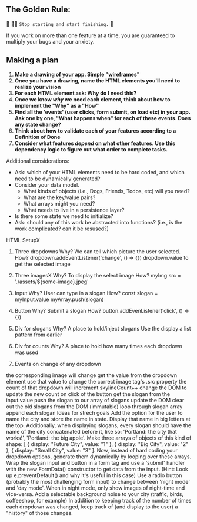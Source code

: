 ## The Golden Rule: 

🦸 🦸‍♂️ `Stop starting and start finishing.` 🏁

If you work on more than one feature at a time, you are guaranteed to multiply your bugs and your anxiety.

## Making a plan

1) **Make a drawing of your app. Simple "wireframes"**
1) **Once you have a drawing, name the HTML elements you'll need to realize your vision**
1) **For each HTML element ask: Why do I need this?** 
1) **Once we know _why_ we need each element, think about how to implement the "Why" as a "How"**
1) **Find all the 'events' (user clicks, form submit, on load etc) in your app. Ask one by one, "What happens when" for each of these events. Does any state change?**
1) **Think about how to validate each of your features according to a Definition of Done**
1) **Consider what features _depend_ on what other features. Use this dependency logic to figure out what order to complete tasks.**

Additional considerations:
- Ask: which of your HTML elements need to be hard coded, and which need to be dynamically generated?
- Consider your data model. 
  - What kinds of objects (i.e., Dogs, Friends, Todos, etc) will you need? 
  - What are the key/value pairs? 
  - What arrays might you need? 
  - What needs to live in a persistence layer?
- Is there some state we need to initialize?
- Ask: should any of this work be abstracted into functions? (i.e., is the work complicated? can it be resused?)



HTML SetupX
1. Three dropdowns
Why? We can tell which picture the user selected.
How?
dropdown.addEventListener('change', () => {})
dropdown.value to get the selected image

2. Three imagesX
Why? To display the select image
How? myImg.src = './assets/${some-image}.jpeg'

3. Input
Why? User can type in a slogan
How?
const slogan = myInput.value
myArray.push(slogan)

4. Button
Why? Submit a slogan
How? button.addEvenListener('click', () => {})

5. Div for slogans
Why? A place to hold/inject slogans
Use the display a list pattern from earlier

6. Div for counts
Why? A place to hold how many times each dropdown was used

7. Events
on change of any dropdown

the corresponding image will change
get the value from the dropdown element
use that value to change the correct image tag's .src property
the count of that dropdown will increment
skylineCount++
change the DOM to update the new count on click of the button
get the slogan from the input.value
push the slogan to our array of slogans
update the DOM
clear out the old slogans from the DOM (immutable)
loop through slogan array
append each slogan
Ideas for strech goals
Add the option for the user to name the city and store the name in state. Display that name in big letters at the top. Additionally, when displaying slogans, every slogan should have the name of the city concatenated before it, like so: 'Portland: the city that works!', 'Portland: the big apple'.
Make three arrays of objects of this kind of shape: [ { display: "Future City", value: "1" }, { display: "Big City", value: "2" }, { display: "Small City", value: "3" ]. Now, instead of hard coding your dropdown options, generate them dynamically by looping over these arrays.
Wrap the slogan input and button in a form tag and use a 'submit' handler with the new FormData() constructor to get data from the input. (Hint: Look up e.preventDefault() and why it's useful in this case)
Use a radio button (probably the most challenging form input) to change between 'night mode' and 'day mode'. When in night mode, only show images of night-time and vice-versa.
Add a selectable background noise to your city (traffic, birds, coffeeshop, for example)
In addition to keeping track of the number of times each dropdown was changed, keep track of (and display to the user) a "history" of those changes.